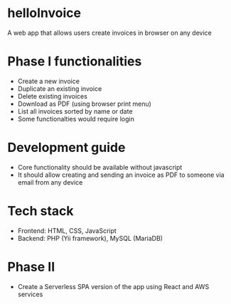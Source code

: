 # helloInvoice
A web app that allows users create invoices in browser on any device

# Phase I functionalities
- Create a new invoice 
- Duplicate an existing invoice
- Delete existing invoices
- Download as PDF (using browser print menu)
- List all invoices sorted by name or date
- Some functionalties would require login

# Development guide
- Core functionality should be available without javascript
- It should allow creating and sending an invoice as PDF to someone via email from any device

# Tech stack
- Frontend: HTML, CSS, JavaScript
- Backend: PHP (Yii framework), MySQL (MariaDB)

# Phase II
- Create a Serverless SPA version of the app using React and AWS services
